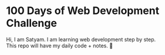 # 100 Days of Web Development Challenge  
Hi, I am Satyam. I am learning web development step by step.  
This repo will have my daily code + notes. 🚀
